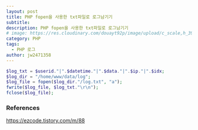 ```yaml
---
layout: post
title: PHP fopen을 사용한 txt파일로 로그남기기
subtitle: 
description: PHP fopen을 사용한 txt파일로 로그남기기
# image: https://res.cloudinary.com/douayt92p/image/upload/c_scale,h_399,q_auto,w_700/v1593004373/pixabay/moon-5224745_1920_ufjpll.jpg
category: PHP
tags:
  - PHP 로그
author: jw2471358
---
```


```PHP
$log_txt = $userid."|".$datetime."|".$data."|".$ip."|".$idx;
$log_dir = "/home/www/data/log"; 
$log_file = fopen($log_dir."/log.txt", "a");
fwrite($log_file, $log_txt."\r\n");
fclose($log_file);
```

### References
https://ezcode.tistory.com/m/88